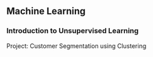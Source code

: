 ## Machine Learning
### Introduction to Unsupervised Learning
Project: Customer Segmentation using Clustering
